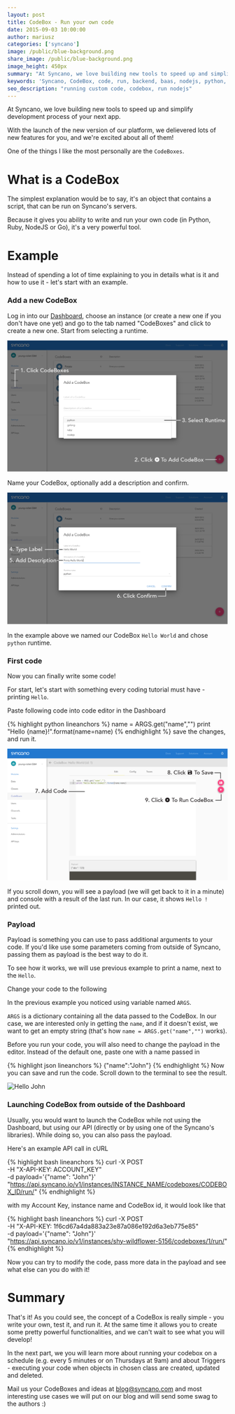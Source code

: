 ```yaml
---
layout: post
title: CodeBox - Run your own code
date: 2015-09-03 10:00:00
author: mariusz
categories: ['syncano']
image: /public/blue-background.png
share_image: /public/blue-background.png
image_height: 450px
summary: "At Syncano, we love building new tools to speed up and simplify development process of your next app. With the launch of the new version of our platform, we delievered lots of new features for you, and we're excited about all of them! One of the things I like the most personally are the `CodeBoxes`."
keywords: 'Syncano, CodeBox, code, run, backend, baas, nodejs, python, ruby'
seo_description: "running custom code, codebox, run nodejs"
---
```


At Syncano, we love building new tools to speed up and simplify development process of your next app.

With the launch of the new version of our platform, we delievered lots of new features for you, and we're excited about all of them!

One of the things I like the most personally are the `CodeBoxes`.

# What is a CodeBox

The simplest explanation would be to say, it's an object that contains a script, that can be run on Syncano's servers.

Because it gives you ability to write and run your own code (in Python, Ruby, NodeJS or Go), it's a very powerful tool.

# Example

Instead of spending a lot of time explaining to you in details what is it and how to use it - let's start with an example.

### Add a new CodeBox

Log in into our [Dashboard](https://dashboard.syncano.io), choose an instance (or create a new one if you don't have one yet) and go to the tab named "CodeBoxes" and click to create a new one. Start from selecting a runtime.

![CodeBoxes](/public/blog/Add_codebox_01.png)

Name your CodeBox, optionally add a description and confirm.

![New CodeBox](/public/blog/Add_codebox_02.png)

In the example above we named our CodeBox `Hello World` and chose `python` runtime.

### First code

Now you can finally write some code!

For start, let's start with something every coding tutorial must have - printing `Hello`.

Paste following code into code editor in the Dashboard

{% highlight python lineanchors %}
name = ARGS.get("name","")
print "Hello {name}!".format(name=name)
{% endhighlight %}
save the changes, and run it.

![Hello World](/public/blog/Add_codebox_03.png)

If you scroll down, you will see a payload (we will get back to it in a minute) and console with a result of the last run. In our case, it shows `Hello !` printed out.

### Payload

Payload is something you can use to pass additional arguments to your code. If you'd like use some parameters coming from outside of Syncano, passing them as payload is the best way to do it.

To see how it works, we will use previous example to print a name, next to the `Hello`.

Change your code to the following

In the previous example you noticed using variable named `ARGS`. 

`ARGS` is a dictionary containing all the data passed to the CodeBox. In our case, we are interested only in getting the `name`, and if it doesn't exist, we want to get an empty string (that's how `name = ARGS.get("name","")` works).

Before you run your code, you will also need to change the payload in the editor. Instead of the default one, paste one with a name passed in

{% highlight json lineanchors %}
{"name":"John"}
{% endhighlight %}
Now you can save and run the code. Scroll down to the terminal to see the result.

![Hello John](https://www.evernote.com/l/AZYrwML_MgJNNb1uSj7uK2ptcPCGXuTujI0B/image.png)

### Launching CodeBox from outside of the Dashboard

Usually, you would want to launch the CodeBox while not using the Dashboard, but using our API (directly or by using one of the Syncano's libraries).
While doing so, you can also pass the payload.

Here's an example API call in cURL

{% highlight bash lineanchors %}
curl -X POST \
-H "X-API-KEY: ACCOUNT_KEY" \
-d payload='{"name": "John"}'\
"https://api.syncano.io/v1/instances/INSTANCE_NAME/codeboxes/CODEBOX_ID/run/"
{% endhighlight %}

with my Account Key, instance name and CodeBox id, it would look like that

{% highlight bash lineanchors %}
curl -X POST \
-H "X-API-KEY: 1f6cd67a4da883a23e87a086e192d6a3eb775e85" \
-d payload='{"name": "John"}'\
"https://api.syncano.io/v1/instances/shy-wildflower-5156/codeboxes/1/run/"
{% endhighlight %}

Now you can try to modify the code, pass more data in the payload and see what else can you do with it!

# Summary
 
That's it! As you could see, the concept of a CodeBox is really simple - you write your own, test it, and run it. 
At the same time it allows you to create some pretty powerful functionalities, and we can't wait to see what you will develop!

In the next part, we you will learn more about running your codebox on a schedule (e.g. every 5 minutes or on Thursdays at 9am) and about Triggers - executing your code when objects in chosen class are created, updated and deleted.

Mail us your CodeBoxes and ideas at [blog@syncano.com](blog@syncano.com) and most interesting use cases we will put on our blog and will send some swag to the authors :)  
